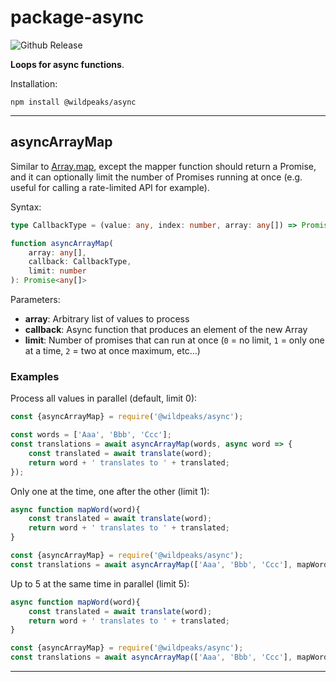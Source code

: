 # package-async

![Github Release](https://img.shields.io/github/v/release/wildpeaks/package-async.svg?label=Release&logo=github&logoColor=eceff4&colorA=4c566a&colorB=11abfb)

**Loops for async functions**.

Installation:

	npm install @wildpeaks/async


-------------------------------------------------------------------------------

## asyncArrayMap

Similar to [Array.map](https://developer.mozilla.org/en-US/docs/Web/JavaScript/Reference/Global_Objects/Array/map),
except the mapper function should return a Promise, and it can optionally limit the number of Promises running at once
(e.g. useful for calling a rate-limited API for example).

Syntax:

````ts
type CallbackType = (value: any, index: number, array: any[]) => Promise;

function asyncArrayMap(
	array: any[],
	callback: CallbackType,
	limit: number
): Promise<any[]>
````

Parameters:
 - **array**: Arbitrary list of values to process
 - **callback**: Async function that produces an element of the new Array
 - **limit**: Number of promises that can run at once (`0` = no limit, `1` = only one at a time, `2` = two at once maximum, etc…)


### Examples

Process all values in parallel (default, limit 0):
````js
const {asyncArrayMap} = require('@wildpeaks/async');

const words = ['Aaa', 'Bbb', 'Ccc'];
const translations = await asyncArrayMap(words, async word => {
	const translated = await translate(word);
	return word + ' translates to ' + translated;
});
````


Only one at the time, one after the other (limit 1):

````js
async function mapWord(word){
	const translated = await translate(word);
	return word + ' translates to ' + translated;
}

const {asyncArrayMap} = require('@wildpeaks/async');
const translations = await asyncArrayMap(['Aaa', 'Bbb', 'Ccc'], mapWord, 1);
````

Up to 5 at the same time in parallel (limit 5):

````js
async function mapWord(word){
	const translated = await translate(word);
	return word + ' translates to ' + translated;
}

const {asyncArrayMap} = require('@wildpeaks/async');
const translations = await asyncArrayMap(['Aaa', 'Bbb', 'Ccc'], mapWord, 5);
````

-------------------------------------------------------------------------------

